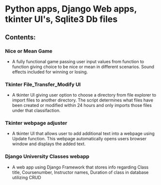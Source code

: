 # Python apps, Django Web apps, tkinter UI's, Sqlite3 Db files 

## Contents:

### Nice or Mean Game
- A fully functional game passing user input values from function to function giving choice to be nice or mean in different scenarios.  Sound effects included for winning or losing.

### Tkinter File_Transfer_Modify UI
- A tkinter UI giving user option to choose a directory from file explorer to import files to another directory.  The script determines what files have been created or modified within 24 hours and only imports those files under that classifaction.

### Tkinter webpage adjuster
- A tkinter UI that allows user to add additional text into a webpage using Update function.  This webpage automatically opens users browser window and displays the added text.

### Django University Classes webapp
- A web app using Django Framework that stores info regarding Class title, Coursenumber, Instructor names, Duration of class in database utilizing CRUD



